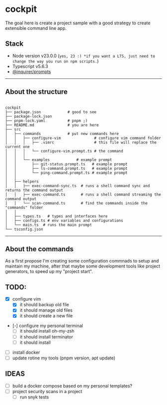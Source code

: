 # cockpit

The goal here is create a project sample with a good strategy to create extensible command line app.

## Stack

- Node version v23.0.0 (`yes, 23 :) *if you want a LTS, just need to change the way you run on npm scripts.`)
- Typescript v5.6.3
- [@inquirer/prompts](https://www.npmjs.com/package/@inquirer/prompts)

---

## About the structure

```shell

cockpit
├── package.json            # good to see
├── package-lock.json
├── pnpm-lock.yaml          # pnpm ;)
├── README.md               # you are here
├── src
│   ├── commands            # put new commands here
│   │   ├── configure-vim               # configure vim command folder
│   │   │   ├── .vimrc                  # this file will replace the current one
│   │   │   └── configure-vim.prompt.ts # the command
│   │   │
│   │   └── examples            # example prompt
│   │       ├── git-status.prompt.ts   # example prompt
│   │       ├── ls-command.prompt.ts   # example prompt
│   │       └── ping-command.prompt.ts # example prompt
│   │
│   ├── helpers
│   │   ├── exec-command-sync.ts  # runs a shell command sync and returns the command output
│   │   ├── exec-command.ts       # runs a shell command streaming the command output
│   │   └── scan-command.ts       # find the commands inside the "commands" folder
│   │
│   ├── types.ts   # types and interfaces here
│   ├── configs.ts # env variables and configurations
│   └── main.ts  # runs the main prompt
└── tsconfig.json
```

---

## About the commands

As a first propose I'm creating some configuration commnads to setup and maintain my machine,
after that maybe some development tools like project generators, to speed up my "project start".

## TODO:

- [x] configure vim
  - [x] it should backup old file
  - [x] it should manage old files
  - [x] it should create a new file
- [-] configure my personal terminal
  - [ ] it should install oh-my-zsh
  - [ ] it should install terminator
  - [ ] it should install
- [ ] install docker
- [ ] update rotine my tools (pnpm version, apt update)

## IDEAS

- [ ] build a docker compose based on my personal templates?
- [ ] project security scans in a project
  - [ ] run snyk tests
